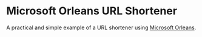 # Microsoft Orleans URL Shortener 

A practical and simple example of a URL shortener using [Microsoft Orleans](https://learn.microsoft.com/en-us/dotnet/orleans/quickstarts/build-your-first-orleans-app).

